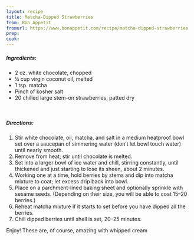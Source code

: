```yaml
---
layout: recipe
title: Matcha-Dipped Strawberries
from: Bon Appetit
fromurl: https://www.bonappetit.com/recipe/matcha-dipped-strawberries
prep: 
cook: 
---
```


##### Ingredients:

* 2 oz. white chocolate, chopped
* ¼ cup virgin coconut oil, melted
* 1 tsp. matcha
* Pinch of kosher salt
* 20 chilled large stem-on strawberries, patted dry

<br>

##### Directions:

1. Stir white chocolate, oil, matcha, and salt in a medium heatproof bowl set over a saucepan of simmering water (don’t let bowl touch water) until nearly smooth. 
2. Remove from heat; stir until chocolate is melted. 
3. Set into a larger bowl of ice water and chill, stirring constantly, until thickened and just starting to lose its sheen, about 2 minutes.
4. Working one at a time, hold berries by stems and dip into matcha mixture to coat; let excess drip back into bowl. 
5. Place on a parchment-lined baking sheet and optionally sprinkle with sesame seeds. (Depending on their size, you will be able to coat 15–20 berries.) 
6. Reheat matcha mixture if it starts to set before you have dipped all the berries. 
7. Chill dipped berries until shell is set, 20–25 minutes.

Enjoy! These are, of course, amazing with whipped cream
